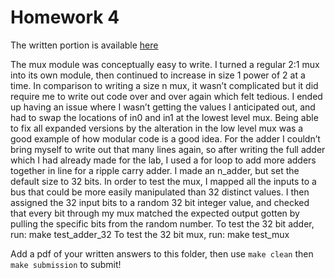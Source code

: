 # Homework 4
The written portion is available [here](https://docs.google.com/document/d/1XybXmTD5-NTJ1gfLq3tYb-wUUDJGZS8xgO912DLf50Q/edit?usp=sharing)

The mux module was conceptually easy to write. I turned a regular 2:1 mux into its own module, then continued to increase in size 1 power of 2 at a time. In comparison to writing a size n mux, it wasn’t complicated but it did require me to write out code over and over again which felt tedious. I ended up having an issue where I wasn’t getting the values I anticipated out, and had to swap the locations of in0 and in1 at the lowest level mux. Being able to fix all expanded versions by the alteration in the low level mux was a good example of how modular code is a good idea. For the adder I couldn’t bring myself to write out that many lines again, so after writing the full adder which I had already made for the lab, I used a for loop to add more adders together in line for a ripple carry adder. I made an n_adder, but set the default size to 32 bits.
In order to test the mux, I mapped all the inputs to a bus that could be more easily manipulated than 32 distinct values. I then assigned the 32 input bits to a random 32 bit integer value, and checked that every bit through my mux matched the expected output gotten by pulling the specific bits from the random number.
To test the 32 bit adder, run:
make test_adder_32
To test the 32 bit mux, run:
make test_mux

Add a pdf of your written answers to this folder, then use `make clean` then `make submission` to submit!